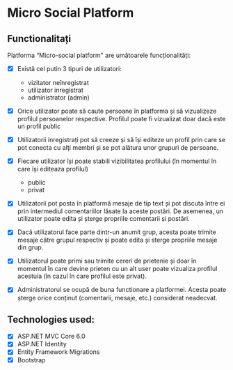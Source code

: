 # Micro Social Platform

## Functionalitați

Platforma “Micro-social platform" are umătoarele funcționalități:

- [x] Există cel putin 3 tipuri de utilizatori: 
  - vizitator neînregistrat
  - utilizator inregistrat 
  - administrator (admin) 

- [x] Orice utilizator poate să caute persoane în platforma și să vizualizeze profilul persoanelor 
respective. Profilul poate fi vizualizat doar dacă este un profil public 

- [x] Utilizatorii inregistrați pot să creeze și să își editeze un profil prin care se pot conecta 
cu alți membri și se pot alătura unor grupuri de persoane.

- [x] Fiecare utilizator își poate stabili vizibilitatea profilului (în momentul în care își editeaza profilul)
  - public
  - privat 

- [x] Utilizatorii pot posta în platformă mesaje de tip text și pot discuta între ei prin intermediul 
comentariilor lăsate la aceste postări. De asemenea, un utilizator poate edita și șterge propriile 
comentarii și postări.

- [x] Dacă utilizatorul face parte dintr-un anumit grup, acesta poate trimite mesaje către grupul 
respectiv și poate edita și sterge propriile mesaje din grup.

- [x] Utilizatorul poate primi sau trimite cereri de prietenie și doar în momentul în care devine 
prieten cu un alt user poate vizualiza profilul acestuia (în cazul în care profilul este privat).

- [x] Administratorul se ocupă de buna functionare a platformei. Acesta poate șterge orice conținut 
(comentarii, mesaje, etc.) considerat neadecvat.


## Technologies used:
- [x] ASP.NET MVC Core 6.0
- [x] ASP.NET Identity
- [x] Entity Framework Migrations
- [x] Bootstrap 
